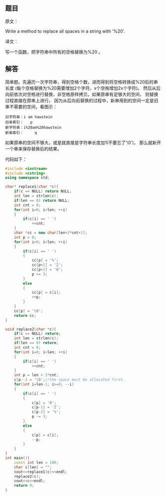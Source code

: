 ## 题目

原文：

Write a method to replace all spaces in a string with ‘%20’.

译文：

写一个函数，把字符串中所有的空格替换为%20 。

## 解答

简单题。先遍历一次字符串，得到空格个数，进而得到将空格转换成%20后的串长度 (每个空格替换为%20需要增加2个字符，x个空格增加2x个字符)。 然后从后向前依次对空格进行替换，非空格原样拷贝。如果原串有足够大的空间， 则替换过程直接在原串上进行， 因为从后向前替换的过程中，新串用到的空间一定是旧串不需要的空间，看图示：

```
旧字符串：i am hawstein
旧串索引：   p
新字符串：i%20am%20hawstein              
新串索引：     q

```

如果原串的空间不够大，或是就直接是字符串长度加1(不要忘了’\0’)， 那么就新开一个串来保存替换后的结果。

代码如下：

```cpp
#include <iostream>
#include <cstring>
using namespace std;

char* replace1(char *c){
    if(c == NULL) return NULL;
    int len = strlen(c);
    if(len == 0) return NULL;
    int cnt = 0;
    for(int i=0; i<len; ++i)
    {
        if(c[i] == ' ')
            ++cnt;
    }
    char *cc = new char[len+2*cnt+1];
    int p = 0;
    for(int i=0; i<len; ++i)
    {
        if(c[i] == ' ')
        {
            cc[p] = '%';
            cc[p+1] = '2';
            cc[p+2] = '0';
            p += 3;
        }
        else
        {
            cc[p] = c[i];
            ++p;
        }
    }
    cc[p] = '\0';
    return cc;
}

void replace2(char *c){
    if(c == NULL) return;
    int len = strlen(c);
    if(len == 0) return;
    int cnt = 0;
    for(int i=0; i<len; ++i)
    {
        if(c[i] == ' ')
            ++cnt;
    }
    int p = len + 2*cnt;
    c[p--] = '\0';//the space must be allocated first.
    for(int i=len-1; i>=0; --i)
    {
        if(c[i] == ' ')
        {
            c[p] = '0';
            c[p-1] = '2';
            c[p-2] = '%';
            p -= 3;
        }
        else
        {
            c[p] = c[i];
            --p;
        }
    }
}
int main(){
    const int len = 100;
    char c[len] = "";
    cout<<replace1(c)<<endl;
    replace2(c);
    cout<<c<<endl;
    return 0;
}

```

